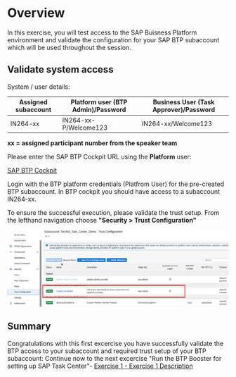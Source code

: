 # Overview

In this exercise, you will test access to the SAP Buisness Platform environment and validate the configuration for your SAP BTP subaccount which will be used throughout the session.

## Validate system access

System / user details:

| Assigned subaccount|Platform user (BTP Admin)/Password|Business User (Task Approver)/Password|
| ------------- |-------------| -----|
| IN264-xx| IN264-xx-P/Welcome123| IN264-xx/Welcome123|

**xx = assigned participant number from the speaker team**

Please enter the SAP BTP Cockpit URL using the **Platform** user:

[SAP BTP Cockpit](https://cockpit.eu10.hana.ondemand.com/cockpit/?idp=tdcteched3.accounts.ondemand.com#/globalaccount/62d9c33d-1b44-4afa-9751-2cb0165ba817)

Login with the BTP platform credentials (Platfrom User) for the pre-created BTP subaccount. In BTP cockpit you should have access to a subaccount 
IN264-xx.

To ensure the successful execution, please validate the trust setup.
From the lefthand navigation choose **"Security > Trust Configuration"**


![](/exercises/ex0/images/trust_check.png)


## Summary

Congratulations with this first excercise you have successfully validate the BTP access to your subaccount and required trust setup of your BTP subaccount:
Continue now to the next excercise "Run the BTP Booster for setting up SAP Task Center"- [Exercise 1 - Exercise 1 Description](../ex1/README.md)
